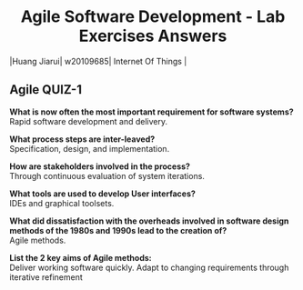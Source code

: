 # <center>Agile Software Development - Lab Exercises Answers<center>

|Huang Jiarui| w20109685| Internet Of Things |

## ​Agile QUIZ-1​
​**What is now often the most important requirement for software systems?**<br>
Rapid software development and delivery.

​**What process steps are inter-leaved?**<br>
Specification, design, and implementation.

​**How are stakeholders involved in the process?**<br>
Through continuous evaluation of system iterations.

​**What tools are used to develop User interfaces?**<br>
IDEs and graphical toolsets.

​**What did dissatisfaction with the overheads involved in software design methods of the 1980s and 1990s lead to the creation of?**<br>
Agile methods.

​**List the 2 key aims of Agile methods:**<br>
Deliver working software quickly.
Adapt to changing requirements through iterative refinement